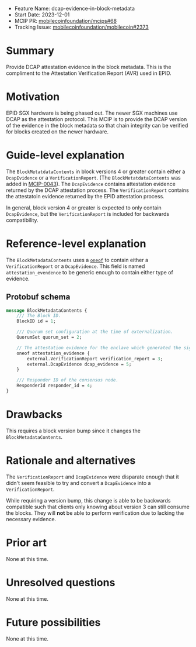 - Feature Name: dcap-evidence-in-block-metadata
- Start Date: 2023-12-01
- MCIP PR: [mobilecoinfoundation/mcips#68](https://github.com/mobilecoinfoundation/mcips/pull/68)
- Tracking Issue: [mobilecoinfoundation/mobilecoin#2373](https://github.com/mobilecoinfoundation/mobilecoin/issues/2373)

# Summary
[summary]: #summary

Provide DCAP attestation evidence in the block metadata. This is the compliment
to the Attestation Verification Report (AVR) used in EPID.

# Motivation
[motivation]: #motivation

EPID SGX hardware is being phased out. The newer SGX machines use DCAP as the
attestation protocol. This MCIP is to provide the DCAP version of the evidence
in the block metadata so that chain integrity can be verified for blocks created
on the newer hardware.

# Guide-level explanation
[guide-level-explanation]: #guide-level-explanation

The `BlockMetatdataContents` in block versions 4 or greater contain either a
`DcapEvidence` or a `VerificationReport`.
(The `BlockMetatdataContents` was added in [MCIP-0043](0043-block-metadata.md)).
The `DcapEvidence` contains attestation evidence returned by the DCAP
attestation process. The `VerificationReport` contains the attestatoin evidence
returned by the EPID attestation process.

In general, block version 4 or greater is expected to only contain
`DcapEvidence`, but the `VerificationReport` is included for backwards
compatibility.

# Reference-level explanation
[reference-level-explanation]: #reference-level-explanation

The `BlockMetadataContents` uses a
[`oneof`](https://protobuf.dev/programming-guides/proto3/#oneof) to contain
either a `VerificationReport` or a `DcapEvidence`. This field is named
`attestation_evendence` to be generic enough to contain either type of evidence.

## Protobuf schema

```protobuf
message BlockMetadataContents {
    /// The Block ID.
    BlockID id = 1;

    /// Quorum set configuration at the time of externalization.
    QuorumSet quorum_set = 2;

    // The attestation evidence for the enclave which generated the signature.
    oneof attestation_evidence {
        external.VerificationReport verification_report = 3;
        external.DcapEvidence dcap_evidence = 5;
    }

    /// Responder ID of the consensus node.
    ResponderId responder_id = 4;
}
```

# Drawbacks
[drawbacks]: #drawbacks

This requires a block version bump since it changes the `BlockMetadataContents`.

# Rationale and alternatives
[rationale-and-alternatives]: #rationale-and-alternatives

The `VerificationReport` and `DcapEvidence` were disparate enough that it didn't
seem feasible to try and convert a `DcapEvidence` into a `VerificationReport`.

While requiring a version bump, this change is able to be backwards compatible
such that clients only knowing about version 3 can still consume the blocks.
They will **not** be able to perform verification due to lacking the necessary
evidence.

# Prior art
[prior-art]: #prior-art

None at this time.

# Unresolved questions
[unresolved-questions]: #unresolved-questions

None at this time.

# Future possibilities
[future-possibilities]: #future-possibilities

None at this time.
